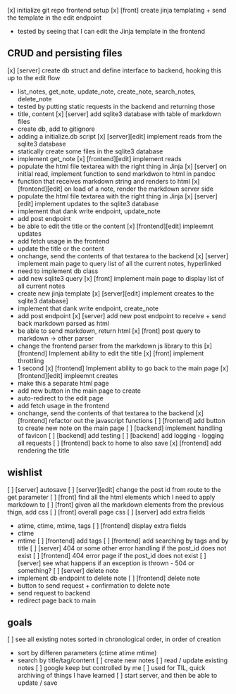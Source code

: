 [x] initialize git repo frontend setup 
[x] [front] create jinja templating + send the template in the edit endpoint
  - tested by seeing that I can edit the Jinja template in the frontend

## CRUD and persisting files
[x] [server] create db struct and define interface to backend, hooking this up to the edit flow
  - list_notes, get_note, update_note, create_note, search_notes, delete_note
  - tested by putting static requests in the backend and returning those
  - title, content
[x] [server] add sqlite3 database with table of markdown files
  - create db, add to gitignore
  - adding a initialize.db script
[x] [server][edit] implement reads from the sqlite3 database
  - statically create some files in the sqlite3 database
  - implement get_note
[x] [frontend][edit] implement reads
  - populate the html file textarea with the right thing in Jinja
[x] [server] on initial read, implement function to send markdwon to html in pandoc
  - function that receives markdown string and renders to html
[x] [frontend][edit] on load of a note, render the markdown server side
  - populate the html file textarea with the right thing in Jinja
[x] [server][edit] implement updates to the sqlite3 database
  - implement that dank write endpoint, update_note
  - add post endpoint
  - be able to edit the title or the content
[x] [frontend][edit] impleemnt updates
  - add fetch usage in the frontend
  - update the title or the content
  - onchange, send the contents of that textarea to the backend
[x] [server] implement main page to query list of all the current notes, hyperlinked
  - need to implement db class
  - add new sqlite3 query
[x] [front] implement main page to display list of all current notes
  - create new jinja template
[x] [server][edit] implement creates to the sqlite3 database]
  - implement that dank write endpoint, create_note
  - add post endpoint
[x] [server] add new post endpoint to receive + send back markdown parsed as html
  - be able to send markdown, return html
[x] [front] post query to markdown -> other parser
  - change the frontend parser from the markdown js library to this
[x] [frontend] Implement ability to edit the title
[x] [front] implement throttling
  - 1 second
[x] [frontend] Implement ability to go back to the main page
[x] [frontend][edit] impleemnt creates
  - make this a separate html page
  - add new button in the main page to create
  - auto-redirect to the edit page
  - add fetch usage in the frontend
  - onchange, send the contents of that textarea to the backend
[x] [frontend] refactor out the javascript functions
[ ] [frontend] add button to create new note on the main page
[ ] [backend] implement handling of favicon
[ ] [backend] add testing
[ ] [backend] add logging - logging all requests
[ ] [frontend] back to home to also save
[x] [frontend] add rendering the title

## wishlist
[ ] [server] autosave
[ ] [server][edit] change the post id from route to the get parameter
[ ] [front] find all the html elements which I need to apply markdown to
[ ] [front] given all the markdown elements from the previous thign, add css
[ ] [front] overall page css
[ ] [server] add extra fields 
  - atime, ctime, mtime, tags
[ ] [frontend] display extra fields
  - ctime
  - mtime
[ ] [frontend] add tags
[ ] [frontend] add searching by tags and by title
[ ] [server] 404 or some other error handling if the post_id does not exist
[ ] [frontend] 404 error page if the post_id does not exist
[ ] [server] see what happens if an exception is thrown - 504 or something?
[ ] [server] delete note
  - implement db endpoint to delete note
[ ] [frontend] delete note
  - button to send request + confirmation to delete note
  - send request to backend
  - redirect page back to main

## goals

[ ] see all existing notes sorted in chronological order, in order of creation
  - sort by differen parameters (ctime atime mtime)
  - search by title/tag/content
[ ] create new notes
[ ] read / update existing notes
[ ] google keep but controlled by me
[ ] used for TIL, quick archiving of things I have learned
[ ] start server, and then be able to update / save 
